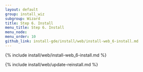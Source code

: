 ```yaml
---
layout: default 
group: install_wiz 
subgroup: Wizard
title: Step 6. Install
menu_title: Step 6. Install
menu_node: 
menu_order: 10
github_link: install-gde/install/web/install-web_6-install.md
---
```


{% include install/web/install-web_6-install.md %}

{% include install/web/update-reinstall.md %}